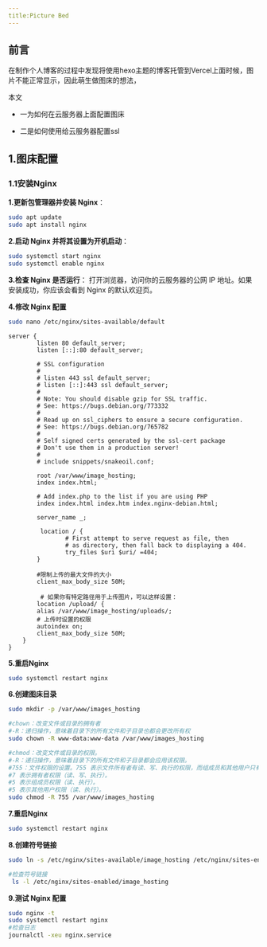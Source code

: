 ```yaml
---
title:Picture Bed
---
```




## 前言

在制作个人博客的过程中发现将使用hexo主题的博客托管到Vercel上面时候，图片不能正常显示，因此萌生做图床的想法，

本文

- 一为如何在云服务器上面配置图床

- 二是如何使用给云服务器配置ssl





## 1.图床配置

### 1.1安装Nginx

**1.更新包管理器并安装 Nginx**：

```bash
sudo apt update
sudo apt install nginx
```

**2.启动 Nginx 并将其设置为开机启动**：

```bash
sudo systemctl start nginx
sudo systemctl enable nginx
```

**3.检查 Nginx 是否运行**： 打开浏览器，访问你的云服务器的公网 IP 地址。如果安装成功，你应该会看到 Nginx 的默认欢迎页。

**4.修改 Nginx 配置**

```bash
sudo nano /etc/nginx/sites-available/default
```

```nginx
server {
        listen 80 default_server;
        listen [::]:80 default_server;

        # SSL configuration
        #
        # listen 443 ssl default_server;
        # listen [::]:443 ssl default_server;
        #
        # Note: You should disable gzip for SSL traffic.
        # See: https://bugs.debian.org/773332
        #
        # Read up on ssl_ciphers to ensure a secure configuration.
        # See: https://bugs.debian.org/765782
        #
        # Self signed certs generated by the ssl-cert package
        # Don't use them in a production server!
        #
        # include snippets/snakeoil.conf;

        root /var/www/image_hosting;
        index index.html;

        # Add index.php to the list if you are using PHP
        index index.html index.htm index.nginx-debian.html;

        server_name _;

         location / {
                # First attempt to serve request as file, then
                # as directory, then fall back to displaying a 404.
                try_files $uri $uri/ =404;
        }

        #限制上传的最大文件的大小
        client_max_body_size 50M;

         # 如果你有特定路径用于上传图片，可以这样设置：
        location /upload/ {
        alias /var/www/image_hosting/uploads/;
        # 上传时设置的权限
        autoindex on;
        client_max_body_size 50M;
    }
}
```

**5.重启Nginx**

```bash
sudo systemctl restart nginx
```

**6.创建图床目录**

```bash
sudo mkdir -p /var/www/images_hosting

#chown：改变文件或目录的拥有者
#-R：递归操作，意味着目录下的所有文件和子目录也都会更改所有权
sudo chown -R www-data:www-data /var/www/images_hosting

#chmod：改变文件或目录的权限。
#-R：递归操作，意味着目录下的所有文件和子目录都会应用该权限。
#755：文件权限的设置。755 表示文件所有者有读、写、执行的权限，而组成员和其他用户只有读和执行的权限。
#7 表示拥有者权限（读、写、执行）。
#5 表示组成员权限（读、执行）。
#5 表示其他用户权限（读、执行）。
sudo chmod -R 755 /var/www/images_hosting
```

**7.重启Nginx**

```bash
sudo systemctl restart nginx
```

**8.创建符号链接**

```bash
sudo ln -s /etc/nginx/sites-available/image_hosting /etc/nginx/sites-enabled

#检查符号链接
 ls -l /etc/nginx/sites-enabled/image_hosting
```

**9.测试 Nginx 配置**

```bash
sudo nginx -t
sudo systemctl restart nginx
#检查日志
journalctl -xeu nginx.service
```

